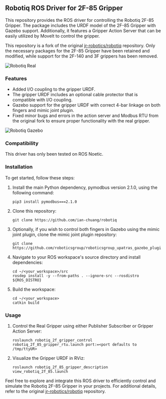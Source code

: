 ## Robotiq ROS Driver for 2F-85 Gripper

This repository provides the ROS driver for controlling the Robotiq 2F-85 Gripper. The package includes the URDF model of the 2F-85 Gripper with Gazebo support. Additionally, it features a Gripper Action Server that can be easily utilized by MoveIt to control the gripper.

This repository is a fork of the original [jr-robotics/robotiq](https://github.com/jr-robotics/robotiq) repository. Only the necessary packages for the 2F-85 Gripper have been retained and modified, while support for the 2F-140 and 3F grippers has been removed.

![Robotiq Real](media/robotiq_real.gif)

### Features

- Added I/O coupling to the gripper URDF.
- The gripper URDF includes an optional cable protector that is compatible with I/O coupling.
- Gazebo support for the gripper URDF with correct 4-bar linkage on both fingers and mimic joint plugin.
- Fixed minor bugs and errors in the action server and Modbus RTU from the original fork to ensure proper functionality with the real gripper.

![Robotiq Gazebo](media/robotiq_gazebo.gif)

### Compatibility

This driver has only been tested on ROS Noetic.

### Installation

To get started, follow these steps:

1. Install the main Python dependency, pymodbus version 2.1.0, using the following command:

    ```
    pip3 install pymodbus===2.1.0
    ```

2. Clone this repository:

    ```
    git clone https://github.com/ian-chuang/robotiq
    ```

3. Optionally, if you wish to control both fingers in Gazebo using the mimic joint plugin, clone the mimic joint plugin repository:

    ```
    git clone https://github.com/roboticsgroup/roboticsgroup_upatras_gazebo_plugins.git
    ```

4. Navigate to your ROS workspace's source directory and install dependencies:

    ```
    cd ~/<your_workspace>/src
    rosdep install -y --from-paths . --ignore-src --rosdistro ${ROS_DISTRO}
    ```

5. Build the workspace:

    ```
    cd ~/<your_workspace>
    catkin build
    ```

### Usage

1. Control the Real Gripper using either Publisher Subscriber or Gripper Action Server:

    ```
    roslaunch robotiq_2f_gripper_control robotiq_2f_85_gripper_rtu.launch port:=<port defaults to /tmp/ttyUR>
    ```

2. Visualize the Gripper URDF in RViz:

    ```
    roslaunch robotiq_2f_85_gripper_description view_robotiq_2f_85.launch
    ```

Feel free to explore and integrate this ROS driver to efficiently control and simulate the Robotiq 2F-85 Gripper in your projects. For additional details, refer to the original [jr-robotics/robotiq](https://github.com/jr-robotics/robotiq) repository.
